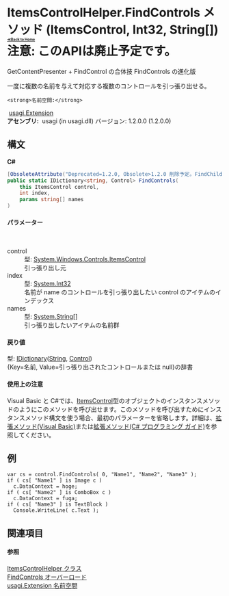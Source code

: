 # ItemsControlHelper.FindControls メソッド (ItemsControl, Int32, String[])<div style="font-size:30%"><a href="https://github.com/usagi/usagi.cs/blob/master/docs/Home.md">≪Back to Home</a></div><strong>注意: このAPIは廃止予定です。</strong>

GetContentPresenter + FindControl の合体技 FindControls の進化版 

一度に複数の名前を与えて対応する複数のコントロールを引っ張り出せる。


    <strong>名前空間:</strong>
&nbsp;<a href="N_usagi_Extension.md">usagi.Extension</a><br /><strong>アセンブリ:</strong>
&nbsp;usagi (in usagi.dll) バージョン: 1.2.0.0 (1.2.0.0)

## 構文

**C#**<br />
``` C#
[ObsoleteAttribute("Deprecated=1.2.0, Obsolete>1.2.0 削除予定。FindChildren で代用可能。このメソッドは where T: Control だが意図としては FrameworkElement が正しく、また実際にはその継承関係に無い object も Presenter から取得可能なため、このメソッドは不要かつ危険性も高いと考え削除予定に至る。")]
public static IDictionary<string, Control> FindControls(
	this ItemsControl control,
	int index,
	params string[] names
)
```


#### パラメーター
&nbsp;<dl><dt>control</dt><dd>型: <a href="http://msdn2.microsoft.com/ja-jp/library/ms611045" target="_blank">System.Windows.Controls.ItemsControl</a><br />引っ張り出し元</dd><dt>index</dt><dd>型: <a href="http://msdn2.microsoft.com/ja-jp/library/td2s409d" target="_blank">System.Int32</a><br />名前が name のコントロールを引っ張り出したい control のアイテムのインデックス</dd><dt>names</dt><dd>型: <a href="http://msdn2.microsoft.com/ja-jp/library/s1wwdcbf" target="_blank">System.String</a>[]<br />引っ張り出したいアイテムの名前群</dd></dl>

#### 戻り値
型: <a href="http://msdn2.microsoft.com/ja-jp/library/s4ys34ea" target="_blank">IDictionary</a>(<a href="http://msdn2.microsoft.com/ja-jp/library/s1wwdcbf" target="_blank">String</a>, <a href="http://msdn2.microsoft.com/ja-jp/library/ms609826" target="_blank">Control</a>)<br />{Key=名前, Value=引っ張り出されたコントロールまたは null}の辞書

#### 使用上の注意
Visual Basic と C#では、<a href="http://msdn2.microsoft.com/ja-jp/library/ms611045" target="_blank">ItemsControl</a>型のオブジェクトのインスタンスメソッドのようにこのメソッドを呼び出せます。このメソッドを呼び出すためにインスタンスメソッド構文を使う場合、最初のパラメーターを省略します。詳細は、<a href="http://msdn.microsoft.com/ja-jp/library/bb384936.aspx" target="_blank">拡張メソッド(Visual Basic)</a>または<a href="http://msdn.microsoft.com/ja-jp/library/bb383977.aspx" target="_blank">拡張メソッド(C# プログラミング ガイド)</a>を参照してください。

## 例

```
var cs = control.FindControls( 0, "Name1", "Name2", "Name3" );
if ( cs[ "Name1" ] is Image c )
  c.DataContext = hoge;
if ( cs[ "Name2" ] is ComboBox c )
  c.DataContext = fuga;
if ( cs[ "Name3" ] is TextBlock )
  Console.WriteLine( c.Text );
```


## 関連項目


#### 参照
<a href="T_usagi_Extension_ItemsControlHelper.md">ItemsControlHelper クラス</a><br /><a href="Overload_usagi_Extension_ItemsControlHelper_FindControls.md">FindControls オーバーロード</a><br /><a href="N_usagi_Extension.md">usagi.Extension 名前空間</a><br />